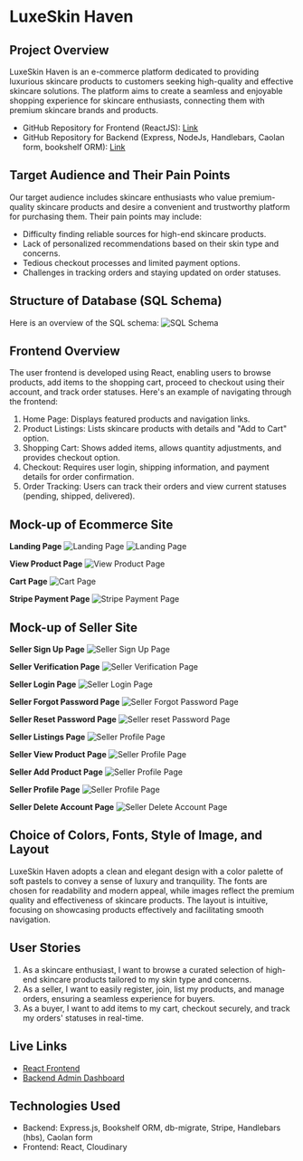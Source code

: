 # LuxeSkin Haven

## Project Overview
LuxeSkin Haven is an e-commerce platform dedicated to providing luxurious skincare products to customers seeking high-quality and effective skincare solutions. The platform aims to create a seamless and enjoyable shopping experience for skincare enthusiasts, connecting them with premium skincare brands and products.

- GitHub Repository for Frontend (ReactJS): <a href="https://github.com/christiinelim/luxeskin-haven">Link</a>
- GitHub Repository for Backend (Express, NodeJs, Handlebars, Caolan form, bookshelf ORM): <a href="https://github.com/christiinelim/luxeskin-haven-backend">Link</a>

## Target Audience and Their Pain Points
Our target audience includes skincare enthusiasts who value premium-quality skincare products and desire a convenient and trustworthy platform for purchasing them. Their pain points may include:
- Difficulty finding reliable sources for high-end skincare products.
- Lack of personalized recommendations based on their skin type and concerns.
- Tedious checkout processes and limited payment options.
- Challenges in tracking orders and staying updated on order statuses.

## Structure of Database (SQL Schema)
Here is an overview of the SQL schema:
![SQL Schema](./frontend/src/assets/images/readme/sql-schema.png)

## Frontend Overview
The user frontend is developed using React, enabling users to browse products, add items to the shopping cart, proceed to checkout using their account, and track order statuses. Here's an example of navigating through the frontend:
1. Home Page: Displays featured products and navigation links.
2. Product Listings: Lists skincare products with details and "Add to Cart" option.
3. Shopping Cart: Shows added items, allows quantity adjustments, and provides checkout option.
4. Checkout: Requires user login, shipping information, and payment details for order confirmation.
5. Order Tracking: Users can track their orders and view current statuses (pending, shipped, delivered).

## Mock-up of Ecommerce Site
**Landing Page**
![Landing Page](./frontend/src/assets/images/readme/home-top-page.png)
![Landing Page](./frontend/src/assets/images/readme/home-bottom-page.png)

**View Product Page**
![View Product Page](./frontend/src/assets/images/readme/view-product-page.png)

**Cart Page**
![Cart Page](./frontend/src/assets/images/readme/cart-page.png)

**Stripe Payment Page**
![Stripe Payment Page](./frontend/src/assets/images/readme/stripe-payment-page.png)

## Mock-up of Seller Site
**Seller Sign Up Page**
![Seller Sign Up Page](./frontend/src/assets/images/readme/seller-signup-page.png)

**Seller Verification Page**
![Seller Verification Page](./frontend/src/assets/images/readme/seller-verification-page.png)

**Seller Login Page**
![Seller Login Page](./frontend/src/assets/images/readme/seller-login-page.png)

**Seller Forgot Password Page**
![Seller Forgot Password Page](./frontend/src/assets/images/readme/seller-forgot-password-page.png)

**Seller Reset Password Page**
![Seller reset Password Page](./frontend/src/assets/images/readme/seller-reset-password-page.png)

**Seller Listings Page**
![Seller Profile Page](./frontend/src/assets/images/readme/seller-listings-page.png)

**Seller View Product Page**
![Seller Profile Page](./frontend/src/assets/images/readme/seller-view-product-page.png)

**Seller Add Product Page**
![Seller Profile Page](./frontend/src/assets/images/readme/seller-add-product-page.png)

**Seller Profile Page**
![Seller Profile Page](./frontend/src/assets/images/readme/seller-profile-page.png)

**Seller Delete Account Page**
![Seller Delete Account Page](./frontend/src/assets/images/readme/seller-delete-account-page.png)

## Choice of Colors, Fonts, Style of Image, and Layout
LuxeSkin Haven adopts a clean and elegant design with a color palette of soft pastels to convey a sense of luxury and tranquility. The fonts are chosen for readability and modern appeal, while images reflect the premium quality and effectiveness of skincare products. The layout is intuitive, focusing on showcasing products effectively and facilitating smooth navigation.

## User Stories
1. As a skincare enthusiast, I want to browse a curated selection of high-end skincare products tailored to my skin type and concerns.
2. As a seller, I want to easily register, join, list my products, and manage orders, ensuring a seamless experience for buyers.
3. As a buyer, I want to add items to my cart, checkout securely, and track my orders' statuses in real-time.

## Live Links
- [React Frontend](link-to-react-frontend)
- [Backend Admin Dashboard](link-to-backend-admin)

## Technologies Used
- Backend: Express.js, Bookshelf ORM, db-migrate, Stripe, Handlebars (hbs), Caolan form
- Frontend: React, Cloudinary